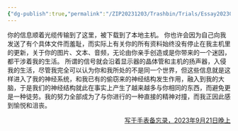 ```yaml
---
{"dg-publish":true,"permalink":"/ZIP20231203/Trashbin/Trials/Essay20230921/","title":"230921","created":"","updated":""}
---
```


你的信息顺着光缆传输到了这里，被下载到了本地主机。
你也许会因为自己向我发送了有个具体文件而羞耻，而实际上有关你的所有资料始终没有停止在我主机里的更新，关于你的图片、文本、音频，无论由你亲手创造或是你带来的一个迷因，都干涉着我的生活。
所谓的信号就会沿着显示器的晶体管和主机的扬声器，入侵我的生活，尽管我完全可以认为你和我所处的不是同一个世界，但这些信息就是这样进入了我的神经系统，和我已有的偷窃来的神经结构发生作用，融入到我的大脑，于是我们的神经结构就此在事实上产生了越来越多与你相同的东西，而避免更是一种徒劳。我的努力全部成为了与你进行的一种直接的精神对撞，而我正因此感到愉悦和沮丧。

<p align="right"><u>写于手表备忘录，2023年9月21日晚上</u></p>